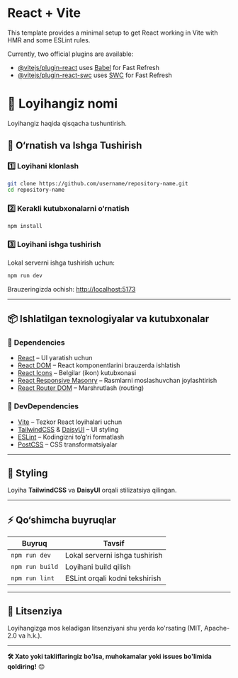 # React + Vite

This template provides a minimal setup to get React working in Vite with HMR and some ESLint rules.

Currently, two official plugins are available:

- [@vitejs/plugin-react](https://github.com/vitejs/vite-plugin-react/blob/main/packages/plugin-react/README.md) uses [Babel](https://babeljs.io/) for Fast Refresh
- [@vitejs/plugin-react-swc](https://github.com/vitejs/vite-plugin-react-swc) uses [SWC](https://swc.rs/) for Fast Refresh

# 📌 Loyihangiz nomi

Loyihangiz haqida qisqacha tushuntirish.

## 🚀 O‘rnatish va Ishga Tushirish

### 1️⃣ **Loyihani klonlash**

```sh
git clone https://github.com/username/repository-name.git
cd repository-name
```

### 2️⃣ **Kerakli kutubxonalarni o‘rnatish**

```sh
npm install
```

### 3️⃣ **Loyihani ishga tushirish**

Lokal serverni ishga tushirish uchun:

```sh
npm run dev
```

Brauzeringizda ochish: [http://localhost:5173](http://localhost:5173)

---

## 📦 **Ishlatilgan texnologiyalar va kutubxonalar**

### 🔹 **Dependencies**

- [React](https://react.dev/) – UI yaratish uchun
- [React DOM](https://react.dev/reference/react-dom) – React komponentlarini brauzerda ishlatish
- [React Icons](https://react-icons.github.io/react-icons/) – Belgilar (ikon) kutubxonasi
- [React Responsive Masonry](https://www.npmjs.com/package/react-responsive-masonry) – Rasmlarni moslashuvchan joylashtirish
- [React Router DOM](https://reactrouter.com/en/main) – Marshrutlash (routing)

### 🔸 **DevDependencies**

- [Vite](https://vitejs.dev/) – Tezkor React loyihalari uchun
- [TailwindCSS](https://tailwindcss.com/) & [DaisyUI](https://daisyui.com/) – UI styling
- [ESLint](https://eslint.org/) – Kodingizni to‘g‘ri formatlash
- [PostCSS](https://postcss.org/) – CSS transformatsiyalar

---

## 🎨 **Styling**

Loyiha **TailwindCSS** va **DaisyUI** orqali stilizatsiya qilingan.

---

## ⚡ **Qo‘shimcha buyruqlar**

| Buyruq          | Tavsif                         |
| --------------- | ------------------------------ |
| `npm run dev`   | Lokal serverni ishga tushirish |
| `npm run build` | Loyihani build qilish          |
| `npm run lint`  | ESLint orqali kodni tekshirish |

---

## 📜 **Litsenziya**

Loyihangizga mos keladigan litsenziyani shu yerda ko'rsating (MIT, Apache-2.0 va h.k.).

---

**🛠 Xato yoki takliflaringiz bo'lsa, muhokamalar yoki issues bo'limida qoldiring!** 😊

